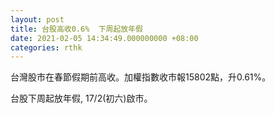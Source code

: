 ```yaml
---
layout: post
title: 台股高收0.6%  下周起放年假
date: 2021-02-05 14:34:49.000000000 +08:00
categories: rthk
---
```


台灣股市在春節假期前高收。加權指數收市報15802點，升0.61%。

台股下周起放年假,  17/2(初六)啟市。
